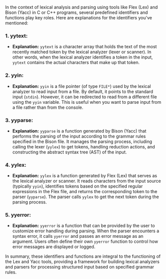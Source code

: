 In the context of lexical analysis and parsing using tools like Flex (Lex) and Bison (Yacc) in C or C++ programs, several predefined identifiers and functions play key roles. Here are explanations for the identifiers you've mentioned:

### 1. **yytext:**
   - **Explanation:** `yytext` is a character array that holds the text of the most recently matched token by the lexical analyzer (lexer or scanner). In other words, when the lexical analyzer identifies a token in the input, `yytext` contains the actual characters that make up that token.

### 2. **yyin:**
   - **Explanation:** `yyin` is a file pointer (of type `FILE*`) used by the lexical analyzer to read input from a file. By default, it points to the standard input (`stdin`). However, it can be redirected to read from a different file using the `yyin` variable. This is useful when you want to parse input from a file rather than from the console.

### 3. **yyparse:**
   - **Explanation:** `yyparse` is a function generated by Bison (Yacc) that performs the parsing of the input according to the grammar rules specified in the Bison file. It manages the parsing process, including calling the lexer (`yylex`) to get tokens, handling reduction actions, and constructing the abstract syntax tree (AST) of the input.

### 4. **yylex:**
   - **Explanation:** `yylex` is a function generated by Flex (Lex) that serves as the lexical analyzer or scanner. It reads characters from the input source (typically `yyin`), identifies tokens based on the specified regular expressions in the Flex file, and returns the corresponding token to the parser (`yyparse`). The parser calls `yylex` to get the next token during the parsing process.

### 5. **yyerror:**
   - **Explanation:** `yyerror` is a function that can be provided by the user to customize error handling during parsing. When the parser encounters a syntax error, it calls `yyerror` and passes an error message as an argument. Users often define their own `yyerror` function to control how error messages are displayed or logged.

In summary, these identifiers and functions are integral to the functioning of the Lex and Yacc tools, providing a framework for building lexical analyzers and parsers for processing structured input based on specified grammar rules.
